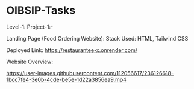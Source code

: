 # OIBSIP-Tasks

Level-1:
Project-1:-

Landing Page (Food Ordering Website):
Stack Used: HTML, Tailwind CSS

Deployed Link: https://restaurantee-x.onrender.com/

Website Overview:







https://user-images.githubusercontent.com/112056617/236126618-1bcc7fe4-3e0b-4cde-be5e-1d22a3856ea9.mp4


